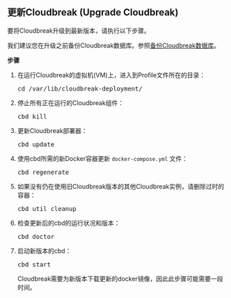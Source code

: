 ## 更新Cloudbreak (Upgrade Cloudbreak)

要将Cloudbreak升级到最新版本，请执行以下步骤。

我们建议您在升级之前备份Cloudbreak数据库。参照[备份Cloudbreak数据库](cb-migrate.md#back-up-cloudbreak-database)。

**步骤**

1. 在运行Cloudbreak的虚拟机(VM)上，进入到Profile文件所在的目录：

    <pre>cd /var/lib/cloudbreak-deployment/</pre>

2. 停止所有正在运行的Cloudbreak组件：

    <pre>cbd kill</pre>
    
3. 更新Cloudbreak部署器：

    <pre>cbd update</pre>
    
3. 使用cbd所需的新Docker容器更新 `docker-compose.yml` 文件：

    <pre>cbd regenerate</pre>
    
4. 如果没有仍在使用旧Cloudbreak版本的其他Cloudbreak实例，请删除过时的容器：

    <pre>cbd util cleanup</pre>
    
5. 检查更新后的cbd的运行状况和版本：

    <pre>cbd doctor</pre>
    
6. 启动新版本的cbd：

    <pre>cbd start</pre>
    
    Cloudbreak需要为新版本下载更新的docker镜像，因此此步骤可能需要一段时间。

    
    
